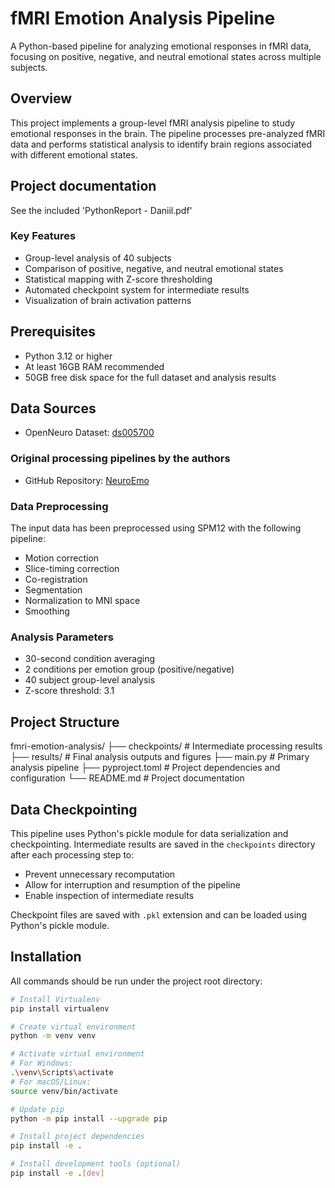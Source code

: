 # fMRI Emotion Analysis Pipeline
A Python-based pipeline for analyzing emotional responses in fMRI data, focusing on
positive, negative, and neutral emotional states across multiple subjects.

## Overview
This project implements a group-level fMRI analysis pipeline to study emotional responses in the brain.
The pipeline processes pre-analyzed fMRI data and performs statistical analysis to
identify brain regions associated with different emotional states.

## Project documentation
See the included 'PythonReport - Daniil.pdf'

### Key Features
- Group-level analysis of 40 subjects
- Comparison of positive, negative, and neutral emotional states
- Statistical mapping with Z-score thresholding
- Automated checkpoint system for intermediate results
- Visualization of brain activation patterns

## Prerequisites
- Python 3.12 or higher
- At least 16GB RAM recommended
- 50GB free disk space for the full dataset and analysis results

## Data Sources
- OpenNeuro Dataset: [ds005700](https://openneuro.org/datasets/ds005700)

### Original processing pipelines by the authors
- GitHub Repository: [NeuroEmo](https://github.com/abgeena/NeuroEmo)

### Data Preprocessing
The input data has been preprocessed using SPM12 with the following pipeline:
- Motion correction
- Slice-timing correction
- Co-registration
- Segmentation
- Normalization to MNI space
- Smoothing

### Analysis Parameters
- 30-second condition averaging
- 2 conditions per emotion group (positive/negative)
- 40 subject group-level analysis
- Z-score threshold: 3.1

## Project Structure
fmri-emotion-analysis/
├── checkpoints/        # Intermediate processing results
├── results/           # Final analysis outputs and figures
├── main.py           # Primary analysis pipeline
├── pyproject.toml    # Project dependencies and configuration
└── README.md         # Project documentation

## Data Checkpointing

This pipeline uses Python's pickle module for data serialization and checkpointing. Intermediate results are saved in the `checkpoints` directory after each processing step to:
- Prevent unnecessary recomputation
- Allow for interruption and resumption of the pipeline
- Enable inspection of intermediate results

Checkpoint files are saved with `.pkl` extension and can be loaded using Python's pickle module.

## Installation

All commands should be run under the project root directory:

```bash
# Install Virtualenv
pip install virtualenv

# Create virtual environment
python -m venv venv

# Activate virtual environment
# For Windows:
.\venv\Scripts\activate
# For macOS/Linux:
source venv/bin/activate

# Update pip
python -m pip install --upgrade pip

# Install project dependencies
pip install -e .

# Install development tools (optional)
pip install -e .[dev]